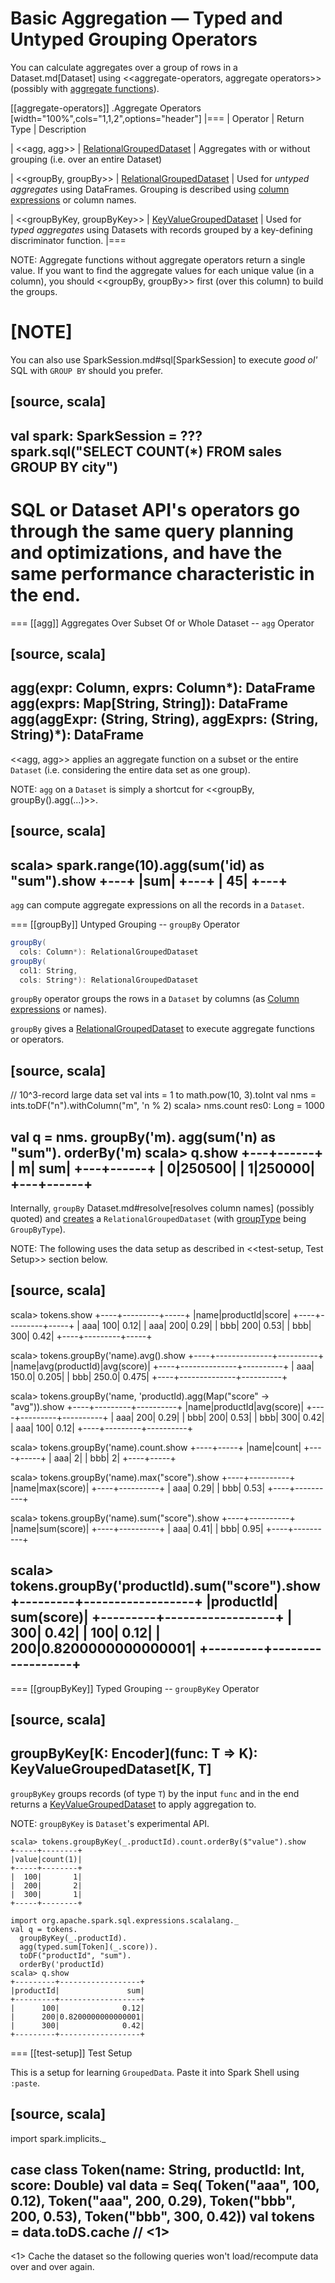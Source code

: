 # Basic Aggregation &mdash; Typed and Untyped Grouping Operators

You can calculate aggregates over a group of rows in a Dataset.md[Dataset] using <<aggregate-operators, aggregate operators>> (possibly with [aggregate functions](spark-sql-functions.md#aggregate-functions)).

[[aggregate-operators]]
.Aggregate Operators
[width="100%",cols="1,1,2",options="header"]
|===
| Operator
| Return Type
| Description

| <<agg, agg>>
| [RelationalGroupedDataset](RelationalGroupedDataset.md)
| Aggregates with or without grouping (i.e. over an entire Dataset)

| <<groupBy, groupBy>>
| [RelationalGroupedDataset](RelationalGroupedDataset.md)
| Used for *untyped aggregates* using DataFrames. Grouping is described using [column expressions](Column.md) or column names.

| <<groupByKey, groupByKey>>
| [KeyValueGroupedDataset](KeyValueGroupedDataset.md)
| Used for *typed aggregates* using Datasets with records grouped by a key-defining discriminator function.
|===

NOTE: Aggregate functions without aggregate operators return a single value. If you want to find the aggregate values for each unique value (in a column), you should <<groupBy, groupBy>> first (over this column) to build the groups.

[NOTE]
====
You can also use SparkSession.md#sql[SparkSession] to execute _good ol'_ SQL with `GROUP BY` should you prefer.

[source, scala]
----
val spark: SparkSession = ???
spark.sql("SELECT COUNT(*) FROM sales GROUP BY city")
----

SQL or Dataset API's operators go through the same query planning and optimizations, and have the same performance characteristic in the end.
====

=== [[agg]] Aggregates Over Subset Of or Whole Dataset -- `agg` Operator

[source, scala]
----
agg(expr: Column, exprs: Column*): DataFrame
agg(exprs: Map[String, String]): DataFrame
agg(aggExpr: (String, String), aggExprs: (String, String)*): DataFrame
----

<<agg, agg>> applies an aggregate function on a subset or the entire `Dataset` (i.e. considering the entire data set as one group).

NOTE: `agg` on a `Dataset` is simply a shortcut for <<groupBy, groupBy().agg(...)>>.

[source, scala]
----
scala> spark.range(10).agg(sum('id) as "sum").show
+---+
|sum|
+---+
| 45|
+---+
----

`agg` can compute aggregate expressions on all the records in a `Dataset`.

=== [[groupBy]] Untyped Grouping -- `groupBy` Operator

```scala
groupBy(
  cols: Column*): RelationalGroupedDataset
groupBy(
  col1: String,
  cols: String*): RelationalGroupedDataset
```

`groupBy` operator groups the rows in a `Dataset` by columns (as [Column expressions](Column.md) or names).

`groupBy` gives a [RelationalGroupedDataset](RelationalGroupedDataset.md) to execute aggregate functions or operators.

[source, scala]
----
// 10^3-record large data set
val ints = 1 to math.pow(10, 3).toInt
val nms = ints.toDF("n").withColumn("m", 'n % 2)
scala> nms.count
res0: Long = 1000

val q = nms.
  groupBy('m).
  agg(sum('n) as "sum").
  orderBy('m)
scala> q.show
+---+------+
|  m|   sum|
+---+------+
|  0|250500|
|  1|250000|
+---+------+
----

Internally, `groupBy` Dataset.md#resolve[resolves column names] (possibly quoted) and [creates](RelationalGroupedDataset.md#creating-instance) a `RelationalGroupedDataset` (with [groupType](RelationalGroupedDataset.md#groupType) being `GroupByType`).

NOTE: The following uses the data setup as described in <<test-setup, Test Setup>> section below.

[source, scala]
----
scala> tokens.show
+----+---------+-----+
|name|productId|score|
+----+---------+-----+
| aaa|      100| 0.12|
| aaa|      200| 0.29|
| bbb|      200| 0.53|
| bbb|      300| 0.42|
+----+---------+-----+

scala> tokens.groupBy('name).avg().show
+----+--------------+----------+
|name|avg(productId)|avg(score)|
+----+--------------+----------+
| aaa|         150.0|     0.205|
| bbb|         250.0|     0.475|
+----+--------------+----------+

scala> tokens.groupBy('name, 'productId).agg(Map("score" -> "avg")).show
+----+---------+----------+
|name|productId|avg(score)|
+----+---------+----------+
| aaa|      200|      0.29|
| bbb|      200|      0.53|
| bbb|      300|      0.42|
| aaa|      100|      0.12|
+----+---------+----------+

scala> tokens.groupBy('name).count.show
+----+-----+
|name|count|
+----+-----+
| aaa|    2|
| bbb|    2|
+----+-----+

scala> tokens.groupBy('name).max("score").show
+----+----------+
|name|max(score)|
+----+----------+
| aaa|      0.29|
| bbb|      0.53|
+----+----------+

scala> tokens.groupBy('name).sum("score").show
+----+----------+
|name|sum(score)|
+----+----------+
| aaa|      0.41|
| bbb|      0.95|
+----+----------+

scala> tokens.groupBy('productId).sum("score").show
+---------+------------------+
|productId|        sum(score)|
+---------+------------------+
|      300|              0.42|
|      100|              0.12|
|      200|0.8200000000000001|
+---------+------------------+
----

=== [[groupByKey]] Typed Grouping -- `groupByKey` Operator

[source, scala]
----
groupByKey[K: Encoder](func: T => K): KeyValueGroupedDataset[K, T]
----

`groupByKey` groups records (of type `T`) by the input `func` and in the end returns a [KeyValueGroupedDataset](KeyValueGroupedDataset.md) to apply aggregation to.

NOTE: `groupByKey` is ``Dataset``'s experimental API.

```
scala> tokens.groupByKey(_.productId).count.orderBy($"value").show
+-----+--------+
|value|count(1)|
+-----+--------+
|  100|       1|
|  200|       2|
|  300|       1|
+-----+--------+

import org.apache.spark.sql.expressions.scalalang._
val q = tokens.
  groupByKey(_.productId).
  agg(typed.sum[Token](_.score)).
  toDF("productId", "sum").
  orderBy('productId)
scala> q.show
+---------+------------------+
|productId|               sum|
+---------+------------------+
|      100|              0.12|
|      200|0.8200000000000001|
|      300|              0.42|
+---------+------------------+
```

=== [[test-setup]] Test Setup

This is a setup for learning `GroupedData`. Paste it into Spark Shell using `:paste`.

[source, scala]
----
import spark.implicits._

case class Token(name: String, productId: Int, score: Double)
val data = Seq(
  Token("aaa", 100, 0.12),
  Token("aaa", 200, 0.29),
  Token("bbb", 200, 0.53),
  Token("bbb", 300, 0.42))
val tokens = data.toDS.cache  // <1>
----
<1> Cache the dataset so the following queries won't load/recompute data over and over again.
